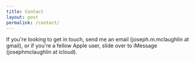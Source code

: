```yaml
---
title: Contact
layout: post
permalink: /contact/
---
```


If you're looking to get in touch, send me an email (joseph.m.mclaughlin at gmail), or if you're a fellow Apple user, slide over to iMessage (josephmclaughlin at icloud).